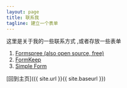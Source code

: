 ```yaml
---
layout: page
title: 联系我
tagline: 建立一个表单
---
```


这里是关于我的一些联系方式 ,或者存放一些表单
1. [Formspree (also open source, free)](https://formspree.io/)
2. [FormKeep](https://formkeep.com/guides/contact-form-jekyll)
3. [Simple Form](https://getsimpleform.com/)

[回到主页]({{ site.url }}{{ site.baseurl }})
